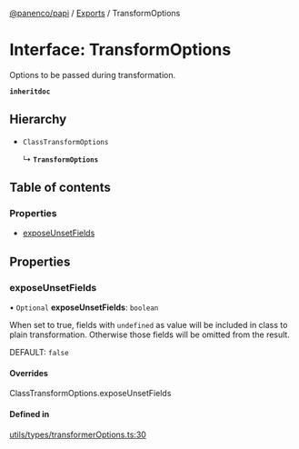 [@panenco/papi](../README.md) / [Exports](../modules.md) / TransformOptions

# Interface: TransformOptions

Options to be passed during transformation.

**`inheritdoc`**

## Hierarchy

- `ClassTransformOptions`

  ↳ **`TransformOptions`**

## Table of contents

### Properties

- [exposeUnsetFields](TransformOptions.md#exposeunsetfields)

## Properties

### exposeUnsetFields

• `Optional` **exposeUnsetFields**: `boolean`

When set to true, fields with `undefined` as value will be included in class to plain transformation. Otherwise
those fields will be omitted from the result.

DEFAULT: `false`

#### Overrides

ClassTransformOptions.exposeUnsetFields

#### Defined in

[utils/types/transformerOptions.ts:30](https://github.com/Panenco/papi/blob/6dd999a/src/utils/types/transformerOptions.ts#L30)

